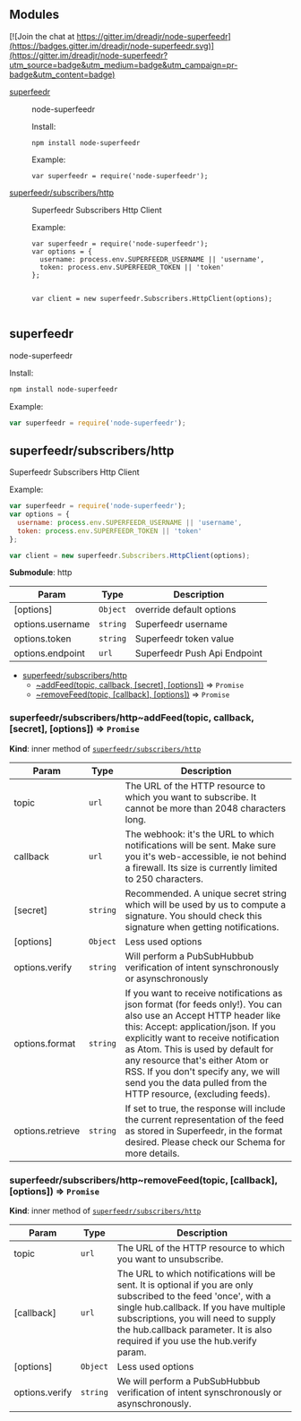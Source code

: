 ## Modules

[![Join the chat at https://gitter.im/dreadjr/node-superfeedr](https://badges.gitter.im/dreadjr/node-superfeedr.svg)](https://gitter.im/dreadjr/node-superfeedr?utm_source=badge&utm_medium=badge&utm_campaign=pr-badge&utm_content=badge)

<dl>
<dt><a href="#module_superfeedr">superfeedr</a></dt>
<dd><p>node-superfeedr</p>
<p>Install:</p>
<pre><code class="lang-bash">npm install node-superfeedr
</code></pre>
<p>Example:</p>
<pre><code class="lang-javascript">var superfeedr = require(&#39;node-superfeedr&#39;);
</code></pre>
</dd>
<dt><a href="#module_superfeedr/subscribers/http">superfeedr/subscribers/http</a></dt>
<dd><p>Superfeedr Subscribers Http Client</p>
<p>Example:</p>
<pre><code class="lang-javascript">var superfeedr = require(&#39;node-superfeedr&#39;);
var options = {
  username: process.env.SUPERFEEDR_USERNAME || &#39;username&#39;,
  token: process.env.SUPERFEEDR_TOKEN || &#39;token&#39;
};

var client = new superfeedr.Subscribers.HttpClient(options);
</code></pre>
</dd>
</dl>

<a name="module_superfeedr"></a>
## superfeedr
node-superfeedr

Install:

```bash
npm install node-superfeedr
```

Example:

```javascript
var superfeedr = require('node-superfeedr');
```

<a name="module_superfeedr/subscribers/http"></a>
## superfeedr/subscribers/http
Superfeedr Subscribers Http Client

Example:

```javascript
var superfeedr = require('node-superfeedr');
var options = {
  username: process.env.SUPERFEEDR_USERNAME || 'username',
  token: process.env.SUPERFEEDR_TOKEN || 'token'
};

var client = new superfeedr.Subscribers.HttpClient(options);
```

**Submodule**: http  

| Param | Type | Description |
| --- | --- | --- |
| [options] | <code>Object</code> | override default options |
| options.username | <code>string</code> | Superfeedr username | default: process.env.SUPERFEEDR_USERNAME |
| options.token | <code>string</code> | Superfeedr token value | default: process.env.SUPERFEEDR_TOKEN |
| options.endpoint | <code>url</code> | Superfeedr Push Api Endpoint | default: https://push.superfeedr.com |


* [superfeedr/subscribers/http](#module_superfeedr/subscribers/http)
    * [~addFeed(topic, callback, [secret], [options])](#module_superfeedr/subscribers/http..addFeed) ⇒ <code>Promise</code>
    * [~removeFeed(topic, [callback], [options])](#module_superfeedr/subscribers/http..removeFeed) ⇒ <code>Promise</code>

<a name="module_superfeedr/subscribers/http..addFeed"></a>
### superfeedr/subscribers/http~addFeed(topic, callback, [secret], [options]) ⇒ <code>Promise</code>
**Kind**: inner method of <code>[superfeedr/subscribers/http](#module_superfeedr/subscribers/http)</code>  

| Param | Type | Description |
| --- | --- | --- |
| topic | <code>url</code> | The URL of the HTTP resource to which you want to subscribe. It cannot be more than 2048 characters long. |
| callback | <code>url</code> | The webhook: it's the URL to which notifications will be sent. Make sure you it's web-accessible, ie not behind a firewall. Its size is currently limited to 250 characters. |
| [secret] | <code>string</code> | Recommended. A unique secret string which will be used by us to compute a signature. You should check this signature when getting notifications. |
| [options] | <code>Object</code> | Less used options |
| options.verify | <code>string</code> | Will perform a PubSubHubbub verification of intent synschronously or asynschronously | async &#124; sync. |
| options.format | <code>string</code> | If you want to receive notifications as json format (for feeds only!). You can also use an Accept HTTP header like this: Accept: application/json. If you explicitly want to receive notification as Atom. This is used by default for any resource that's either Atom or RSS.   If you don't specify any, we will send you the data pulled from the HTTP resource, (excluding feeds). | json &#124; atom. |
| options.retrieve | <code>string</code> | If set to true, the response will include the current representation of the feed as stored in Superfeedr, in the format desired. Please check our Schema for more details. | true &#124; false |

<a name="module_superfeedr/subscribers/http..removeFeed"></a>
### superfeedr/subscribers/http~removeFeed(topic, [callback], [options]) ⇒ <code>Promise</code>
**Kind**: inner method of <code>[superfeedr/subscribers/http](#module_superfeedr/subscribers/http)</code>  

| Param | Type | Description |
| --- | --- | --- |
| topic | <code>url</code> | The URL of the HTTP resource to which you want to unsubscribe. |
| [callback] | <code>url</code> | The URL to which notifications will be sent. It is optional if you are only subscribed to the feed 'once', with a single hub.callback. If you have multiple subscriptions, you will need to supply the hub.callback parameter. It is also required if you use the hub.verify param. |
| [options] | <code>Object</code> | Less used options |
| options.verify | <code>string</code> | We will perform a PubSubHubbub verification of intent synschronously or asynschronously. | async &#124; sync |

